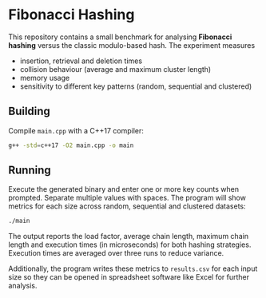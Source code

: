 # Fibonacci Hashing

This repository contains a small benchmark for analysing **Fibonacci hashing** versus the classic modulo-based hash. The experiment measures

- insertion, retrieval and deletion times
- collision behaviour (average and maximum cluster length)
- memory usage
- sensitivity to different key patterns (random, sequential and clustered)

## Building

Compile `main.cpp` with a C++17 compiler:

```bash
g++ -std=c++17 -O2 main.cpp -o main
```

## Running

Execute the generated binary and enter one or more key counts when prompted.
Separate multiple values with spaces. The program will show metrics for each
size across random, sequential and clustered datasets:

```bash
./main
```

The output reports the load factor, average chain length, maximum chain length
and execution times (in microseconds) for both hashing strategies. Execution
times are averaged over three runs to reduce variance.

Additionally, the program writes these metrics to `results.csv` for each input
size so they can be opened in spreadsheet software like Excel for further
analysis.
